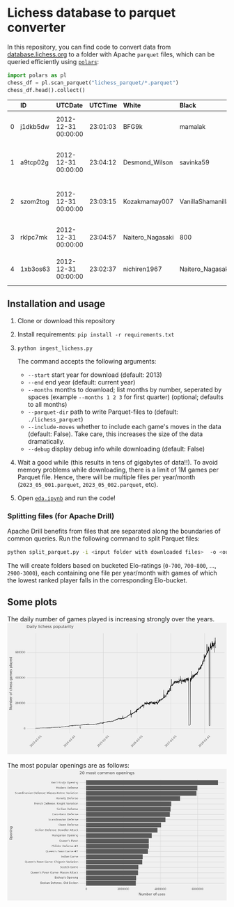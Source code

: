 # Lichess database to parquet converter

In this repository, you can find code to convert data from [database.lichess.org](https://database.lichess.org) to a folder with Apache `parquet` files, which can be queried efficiently using [`polars`](https://pola.rs):

```python
import polars as pl
chess_df = pl.scan_parquet("lichess_parquet/*.parquet")
chess_df.head().collect()
```

|    | ID       | UTCDate             | UTCTime   | White            | Black             | Result   |   WhiteElo |   BlackElo |   WhiteRatingDiff |   BlackRatingDiff | ECO   | Opening                                     | TimeControl   | Termination   |
|---:|:---------|:--------------------|:----------|:-----------------|:------------------|:---------|-----------:|-----------:|------------------:|------------------:|:------|:--------------------------------------------|:--------------|:--------------|
|  0 | j1dkb5dw | 2012-12-31 00:00:00 | 23:01:03  | BFG9k            | mamalak           | 1-0      |       1639 |       1403 |                 5 |                -8 | C00   | French Defense: Normal Variation            | 600+8         | Normal        |
|  1 | a9tcp02g | 2012-12-31 00:00:00 | 23:04:12  | Desmond_Wilson   | savinka59         | 1-0      |       1654 |       1919 |                19 |               -22 | D04   | Queen's Pawn Game: Colle System, Anti-Colle | 480+2         | Normal        |
|  2 | szom2tog | 2012-12-31 00:00:00 | 23:03:15  | Kozakmamay007    | VanillaShamanilla | 1-0      |       1643 |       1747 |                13 |               -94 | C50   | Four Knights Game: Italian Variation        | 420+17        | Normal        |
|  3 | rklpc7mk | 2012-12-31 00:00:00 | 23:04:57  | Naitero_Nagasaki | 800               | 0-1      |       1824 |       1973 |                -6 |                 8 | B12   | Caro-Kann Defense: Goldman Variation        | 60+1          | Normal        |
|  4 | 1xb3os63 | 2012-12-31 00:00:00 | 23:02:37  | nichiren1967     | Naitero_Nagasaki  | 0-1      |       1765 |       1815 |        -9 |                 9 | C00   | French Defense: La Bourdonnais Variation    | 60+1          | Normal        |

## Installation and usage

1. Clone or download this repository
2. Install requirements: `pip install -r requirements.txt`
3. `python ingest_lichess.py`

    The command accepts the following arguments:
    + `--start` start year for download (default: 2013)
    + `--end` end year (default: current year)
    + `--months` months to download; list months by number, seperated by spaces (example `--months 1 2 3` for first quarter) (optional; defaults to all months)
    + `--parquet-dir` path to write Parquet-files to (default: `./lichess_parquet`)
    + `--include-moves` whether to include each game's moves in the data (default: False). Take care, this increases the size of the data dramatically.
    + `--debug` display debug info while downloading (default: False)

4. Wait a good while (this results in tens of gigabytes of data!!). To avoid memory problems while downloading, there is a limit of 1M games per Parquet file. Hence, there will be multiple files per year/month (`2023_05_001.parquet`, `2023_05_002.parquet`, etc).

5. Open [`eda.ipynb`](eda.ipynb) and run the code!

### Splitting files (for Apache Drill)

Apache Drill benefits from files that are separated along the boundaries of common queries. Run the following command to split Parquet files:
```bash
python split_parquet.py -i <input folder with downloaded files>  -o <output folder for split files>
```
The will create folders based on bucketed Elo-ratings (`0-700`, `700-800`, ...,  `2900-3000`), each containing one file per year/month with games of which the lowest ranked player falls in the corresponding Elo-bucket.

## Some plots

The daily number of games played is increasing strongly over the years.
![](img/gamecount_plot.png)

The most popular openings are as follows:
![](img/opening_plot.png)


